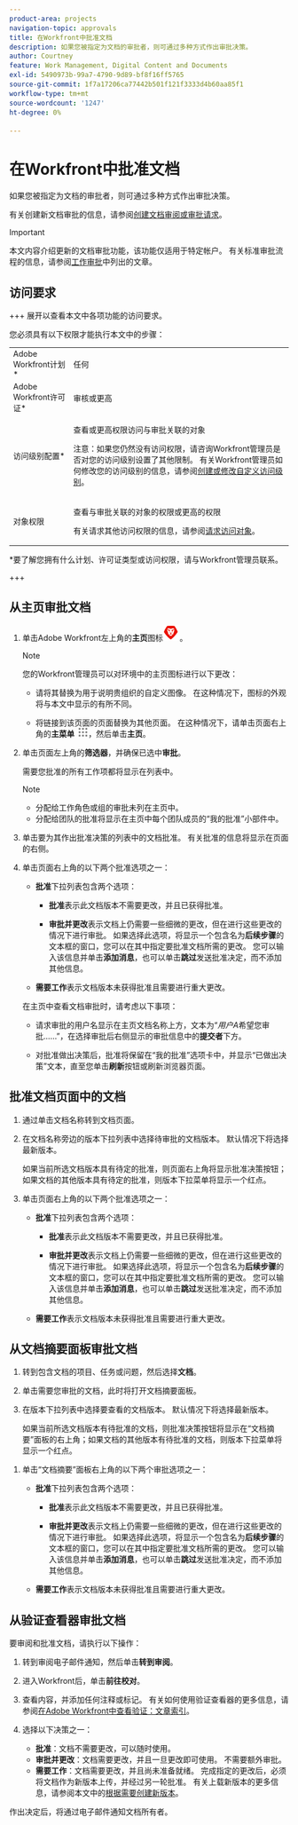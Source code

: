 ```yaml
---
product-area: projects
navigation-topic: approvals
title: 在Workfront中批准文档
description: 如果您被指定为文档的审批者，则可通过多种方式作出审批决策。
author: Courtney
feature: Work Management, Digital Content and Documents
exl-id: 5490973b-99a7-4790-9d89-bf8f16ff5765
source-git-commit: 1f7a17206ca77442b501f121f3333d4b60aa85f1
workflow-type: tm+mt
source-wordcount: '1247'
ht-degree: 0%

---
```


# 在Workfront中批准文档

如果您被指定为文档的审批者，则可通过多种方式作出审批决策。

有关创建新文档审批的信息，请参阅[创建文档审阅或审批请求](/help/quicksilver/review-and-approve-work/document-reviews-and-approvals/manage-document-approvals/create-a-document-approval.md)。

>[!IMPORTANT]
>
>本文内容介绍更新的文档审批功能，该功能仅适用于特定帐户。 有关标准审批流程的信息，请参阅[工作审批](/help/quicksilver/review-and-approve-work/manage-approvals/manage-approvals.md)中列出的文章。

## 访问要求

+++ 展开以查看本文中各项功能的访问要求。

您必须具有以下权限才能执行本文中的步骤：

<table style="table-layout:auto"> 
 <col> 
 <col> 
 <tbody> 
  <tr> 
   <td role="rowheader">Adobe Workfront计划*</td> 
   <td> <p>任何</p> </td> 
  </tr> 
  <tr> 
   <td role="rowheader">Adobe Workfront许可证*</td> 
   <td> <p>审核或更高</p> </td> 
  </tr> 
  <tr> 
   <td role="rowheader">访问级别配置*</td> 
   <td> <p>查看或更高权限访问与审批关联的对象</p> <p>注意：如果您仍然没有访问权限，请咨询Workfront管理员是否对您的访问级别设置了其他限制。 有关Workfront管理员如何修改您的访问级别的信息，请参阅<a href="/help/quicksilver/administration-and-setup/add-users/configure-and-grant-access/create-modify-access-levels.md" class="MCXref xref">创建或修改自定义访问级别</a>。</p> </td> 
  </tr> 
  <tr> 
   <td role="rowheader">对象权限</td> 
   <td> <p>查看与审批关联的对象的权限或更高的权限</p> <p>有关请求其他访问权限的信息，请参阅<a href="/help/quicksilver/workfront-basics/grant-and-request-access-to-objects/request-access.md" class="MCXref xref">请求访问对象</a>。</p> </td> 
  </tr> 
 </tbody> 
</table>

&#42;要了解您拥有什么计划、许可证类型或访问权限，请与Workfront管理员联系。

+++

## 从主页审批文档

1. 单击Adobe Workfront左上角的&#x200B;**主页**&#x200B;图标![主页图标](../assets/home-icon-30x29.png)。

   >[!NOTE]
   >
   >您的Workfront管理员可以对环境中的主页图标进行以下更改：
   >
   >* 请将其替换为用于说明贵组织的自定义图像。 在这种情况下，图标的外观将与本文中显示的有所不同。
   >
   >* 将链接到该页面的页面替换为其他页面。 在这种情况下，请单击页面右上角的&#x200B;**主菜单** ![主菜单图标](../assets/main-menu-icon.png)，然后单击&#x200B;**主页**。

1. 单击页面左上角的&#x200B;**筛选器**，并确保已选中&#x200B;**审批**。

   需要您批准的所有工作项都将显示在列表中。

   >[!NOTE]
   >
   >* 分配给工作角色或组的审批未列在主页中。
   >* 分配给团队的批准将显示在主页中每个团队成员的“我的批准”小部件中。

1. 单击要为其作出批准决策的列表中的文档批准。 有关批准的信息将显示在页面的右侧。

1. 单击页面右上角的以下两个批准选项之一：

   * **批准**&#x200B;下拉列表包含两个选项：

      * **批准**&#x200B;表示此文档版本不需要更改，并且已获得批准。

      * **审批并更改**&#x200B;表示文档上仍需要一些细微的更改，但在进行这些更改的情况下进行审批。 如果选择此选项，将显示一个包含名为&#x200B;**后续步骤**&#x200B;的文本框的窗口，您可以在其中指定要批准文档所需的更改。 您可以输入该信息并单击&#x200B;**添加消息**，也可以单击&#x200B;**跳过**&#x200B;发送批准决定，而不添加其他信息。

   * **需要工作**&#x200B;表示文档版本未获得批准且需要进行重大更改。

   在主页中查看文档审批时，请考虑以下事项：

   * 请求审批的用户名显示在主页文档名称上方，文本为“*用户A*&#x200B;希望您审批……”，在选择审批后右侧显示的审批信息中的&#x200B;**提交者**&#x200B;下方。

   * 对批准做出决策后，批准将保留在“我的批准”选项卡中，并显示“已做出决策”文本，直至您单击&#x200B;**刷新**&#x200B;按钮或刷新浏览器页面。

## 批准文档页面中的文档

1. 通过单击文档名称转到文档页面。

1. 在文档名称旁边的版本下拉列表中选择待审批的文档版本。 默认情况下将选择最新版本。

   如果当前所选文档版本具有待定的批准，则页面右上角将显示批准决策按钮；如果文档的其他版本具有待定的批准，则版本下拉菜单将显示一个红点。

   <!--
   ![Version dropdown with red dot](/help/quicksilver/review-and-approve-work/document-reviews-and-approvals/assets/version-dropdown-red-dot.png)
   -->

1. 单击页面右上角的以下两个批准选项之一：

   * **批准**&#x200B;下拉列表包含两个选项：

      * **批准**&#x200B;表示此文档版本不需要更改，并且已获得批准。

      * **审批并更改**&#x200B;表示文档上仍需要一些细微的更改，但在进行这些更改的情况下进行审批。 如果选择此选项，将显示一个包含名为&#x200B;**后续步骤**&#x200B;的文本框的窗口，您可以在其中指定要批准文档所需的更改。 您可以输入该信息并单击&#x200B;**添加消息**，也可以单击&#x200B;**跳过**&#x200B;发送批准决定，而不添加其他信息。

   * **需要工作**&#x200B;表示文档版本未获得批准且需要进行重大更改。

## 从文档摘要面板审批文档

1. 转到包含文档的项目、任务或问题，然后选择&#x200B;**文档**。

1. 单击需要您审批的文档，此时将打开文档摘要面板。

1. 在版本下拉列表中选择要查看的文档版本。 默认情况下将选择最新版本。

   如果当前所选文档版本有待批准的文档，则批准决策按钮将显示在“文档摘要”面板的右上角；如果文档的其他版本有待批准的文档，则版本下拉菜单将显示一个红点。
<!--
   ![Version dropdown with red dot](/help/quicksilver/review-and-approve-work/document-reviews-and-approvals/assets/version-dropdown-red-dot.png)
 -->
1. 单击“文档摘要”面板右上角的以下两个审批选项之一：

   * **批准**&#x200B;下拉列表包含两个选项：

      * **批准**&#x200B;表示此文档版本不需要更改，并且已获得批准。

      * **审批并更改**&#x200B;表示文档上仍需要一些细微的更改，但在进行这些更改的情况下进行审批。 如果选择此选项，将显示一个包含名为&#x200B;**后续步骤**&#x200B;的文本框的窗口，您可以在其中指定要批准文档所需的更改。 您可以输入该信息并单击&#x200B;**添加消息**，也可以单击&#x200B;**跳过**&#x200B;发送批准决定，而不添加其他信息。

   * **需要工作**&#x200B;表示文档版本未获得批准且需要进行重大更改。


## 从验证查看器审批文档

要审阅和批准文档，请执行以下操作：

1. 转到审阅电子邮件通知，然后单击&#x200B;**转到审阅**。

1. 进入Workfront后，单击&#x200B;**前往校对**。

1. 查看内容，并添加任何注释或标记。 有关如何使用验证查看器的更多信息，请参阅[在Adobe Workfront中查看验证：文章索引](/help/quicksilver/review-and-approve-work/proofing/reviewing-proofs-within-workfront/review-proofs-in-wf.md)。

1. 选择以下决策之一：

   * **批准**：文档不需要更改，可以随时使用。
   * **审批并更改**：文档需要更改，并且一旦更改即可使用。 不需要额外审批。
   * **需要工作**：文档需要更改，并且尚未准备就绪。 完成指定的更改后，必须将文档作为新版本上传，并经过另一轮批准。 有关上载新版本的更多信息，请参阅本文中的[根据需要创建新版本](#create-a-new-version-as-needed)。

作出决定后，将通过电子邮件通知文档所有者。


